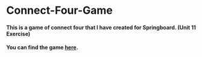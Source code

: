 # Connect-Four-Game
#### This is a game of connect four that I have created for Springboard. (Unit 11 Exercise)
#### You can find the game [here](https://jlh040.github.io/Connect-Four-Game/).
